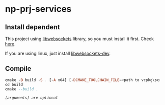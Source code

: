 # np-prj-services

## Install dependent
This project using [libwebsockets](https://libwebsockets.org/) library, so you must install it first. Check [here](https://github.com/warmcat/libwebsockets/blob/main/READMEs/README.build.md).

If you are using linux, just install [libwebsockets-dev](https://archlinux.org/packages/extra/x86_64/libwebsockets/).

## Compile
```hs
cmake -B build -S . [-A x64] [-DCMAKE_TOOLCHAIN_FILE=<path to vcpkg\scripts\buildsystems\vcpkg.cmake>]
cd build
cmake --build .
```
*`[arguments] are optional`*
